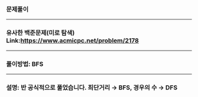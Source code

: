 ### 문제풀이
___
### 유사한 백준문제(미로 탐색) Link:https://www.acmicpc.net/problem/2178 
___
### 풀이방법: BFS
___
### 설명: 반 공식적으로 풀었습니다. 최단거리 → BFS, 경우의 수 → DFS